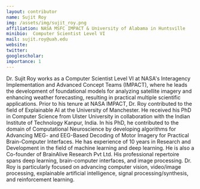 ```yaml
---
layout: contributor
name: Sujit Roy
img: /assets/img/sujit_roy.png
affiliation: NASA MSFC IMPACT & University of Alabama in Huntsville
minibio:  Computer Scientist Level VI
mail: sujit.roy@uah.edu
website: 
twitter: 
googlescholar: 
importance: 1
---
```

Dr. Sujit Roy works as a Computer Scientist Level VI at NASA's Interagency Implementation and Advanced Concept Teams (IMPACT), where he leads the development of foundational models for analyzing satellite imagery and enhancing weather forecasting, resulting in practical multiple scientific applications. Prior to his tenure at NASA IMPACT, Dr. Roy contributed to the field of Explainable AI at the University of Manchester. He received his PhD in Computer Science from Ulster University in collaboration with the Indian Institute of Technology Kanpur, India. In his PhD, he contributed to the domain of Computational Neuroscience by developing algorithms for Advancing MEG- and EEG-Based Decoding of Motor Imagery for Practical Brain-Computer Interfaces. He has experience of 10 years in Research and Development in the field of machine learning and deep learning. He is also a Co-founder of BrainAlive Research Pvt Ltd. His professional repertoire spans deep learning, brain-computer interfaces, and image processing. Dr. Roy is particularly focused on advancing computer vision, video/image processing, explainable artificial intelligence, signal processing/synthesis, and reinforcement learning.

